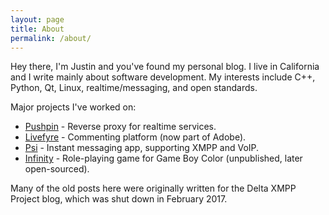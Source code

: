 ```yaml
---
layout: page
title: About
permalink: /about/
---
```


Hey there, I'm Justin and you've found my personal blog. I live in California and I write mainly about software development. My interests include C++, Python, Qt, Linux, realtime/messaging, and open standards.

Major projects I've worked on:

* [Pushpin][pushpin-website] - Reverse proxy for realtime services.
* [Livefyre][livefyre] - Commenting platform (now part of Adobe).
* [Psi][psi-website] - Instant messaging app, supporting XMPP and VoIP.
* [Infinity][infinity-website] - Role-playing game for Game Boy Color (unpublished, later open-sourced).

Many of the old posts here were originally written for the Delta XMPP Project blog, which was shut down in February 2017.

[pushpin-website]: http://pushpin.org
[livefyre]: http://livefyre.com
[psi-website]: http://psi-im.org
[infinity-website]: http://infinity-gbc.org
